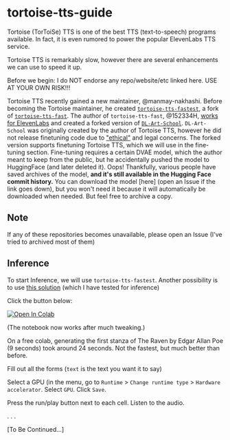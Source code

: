 # tortoise-tts-guide

Tortoise (TorToiSe) TTS is one of the best TTS (text-to-speech) programs available. In fact, it is even rumored to power the popular ElevenLabs TTS service.

Tortoise TTS is remarkably slow, however there are several enhancements we can use to speed it up.

Before we begin: I do NOT endorse any repo/website/etc linked here. USE AT YOUR OWN RISK!!!

Tortoise TTS recently gained a new maintainer, @manmay-nakhashi. Before becoming the Tortoise maintainer, he created [`tortoise-tts-fastest`](https://github.com/manmay-nakhashi/tortoise-tts-fastest), a fork of [`tortoise-tts-fast`](https://github.com/152334H/tortoise-tts-fast). The author of `tortoise-tts-fast`, @152334H, [works for ElevenLabs](https://github.com/152334H) and created a forked version of [`DL-Art-School`](https://github.com/152334H/DL-Art-School). `DL-Art-School` was originally created by the author of Tortoise TTS, however he did not release finetuning code due to ["ethical"](https://github.com/neonbjb/tortoise-tts/discussions/292#discussioncomment-4876055) and legal concerns. The forked version supports finetuning Tortoise TTS, which we will use in the fine-tuning section. Fine-tuning requires a certain DVAE model, which the author meant to keep from the public, but he accidentally pushed the model to HuggingFace (and later deleted it). Oops! Thankfully, various people have saved archives of the model, **and it's still available in the Hugging Face commit history.** You can download the model [here] (open an Issue if the link goes down), but you won't need it because it will automatically be downloaded when needed. But feel free to archive a copy.

## Note

If any of these repositories becomes unavailable, please open an Issue (I've tried to archived most of them)

## Inference

To start Inference, we will use `tortoise-tts-fastest`. Another possibility is to use [this solution](https://git.ecker.tech/mrq/ai-voice-cloning/) (which I have tested for inference)

Click the button below:

<a target="_blank" href="https://colab.research.google.com/github/fakerybakery/tortoise-tts-guide/blob/main/tortoise_tts_fast.ipynb">
  <img src="https://colab.research.google.com/assets/colab-badge.svg" alt="Open In Colab"/>
</a>

(The notebook now works after much tweaking.)

On a free colab, generating the first stanza of The Raven by Edgar Allan Poe (9 seconds) took around 24 seconds. Not the fastest, but much better than before.

Fill out all the forms (`text` is the text you want it to say)

Select a GPU (in the menu, go to `Runtime` > `Change runtime type` > `Hardware accelerator`. Select `GPU`. Click `Save`.

Press the run/play button next to each cell. Listen to the audio.

. . .

[To Be Continued...]
